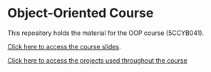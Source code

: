 # Object-Oriented Course 

This repository holds the material for the OOP course (5CCYB041).

[Click here to access the course slides](https://kcl-bmeis.github.io/OOP/).

[Click here to access the projects used throughout the course](projects/README.md)
